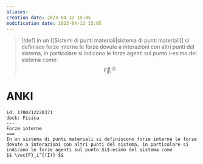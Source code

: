 ```yaml
---
aliases: 
creation date: 2023-04-12 15:05
modification date: 2023-04-12 15:05
---
```

>[!def]
>in un [[Sistemi di punti materiali|sistema di punti materiali]] si definisco forze interne le forze dovute a interazioni con altri punti del sistema, in particolare si indicano le forze agenti sul punto $i$-esimo del sistema come:
> $$ \vec{F}_{i}^{(I)} $$

# ANKI

```anki
id: 1700212220371
deck: Fisica
---
Forze interne
===
In un sistema di punti materiali si definiscono forze interne le forze dovute a interazioni con altri punti del sistema, in particolare si indicano le forze agenti sul punto $i$-esimo del sistema come
$$ \vec{F}_i^{(I)} $$
```

